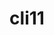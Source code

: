 ---
title: "cli11"
layout: cache
categories: [package, develop]
meta: {"compilers": ["gcc@11.1.0", "gcc@11.4.0"], "num_specs": 23, "num_specs_by_stack": {"data-vis-sdk": 13, "e4s": 9, "e4s-rocm-external": 10, "root": 23}, "oss": ["ubuntu20.04", "ubuntu22.04"], "platforms": ["linux"], "stacks": ["data-vis-sdk", "e4s", "e4s-rocm-external", "root"], "targets": ["x86_64_v3"], "versions": ["1.9.1"]}
spec_details: [{"compiler": "gcc@11.4.0", "hash": "2dioum3popfo4qiuxyvxxl2ifb3zml7d", "os": "ubuntu22.04", "platform": "linux", "size": "-", "stacks": ["e4s", "e4s-rocm-external", "root"], "target": "x86_64_v3", "variants": ["build_system=cmake", "build_type=Release", "generator=make", "~ipo", "+pic"], "versions": ["1.9.1"]}, {"compiler": "gcc@11.1.0", "hash": "63lz3ylv5shjvw56clkvibnuogo3pgk6", "os": "ubuntu20.04", "platform": "linux", "size": "-", "stacks": ["data-vis-sdk", "root"], "target": "x86_64_v3", "variants": ["build_system=cmake", "build_type=Release", "generator=make", "~ipo", "+pic"], "versions": ["1.9.1"]}, {"compiler": "gcc@11.4.0", "hash": "6km2jy3qlap2pfewytgvdqx4cs5gl3kr", "os": "ubuntu22.04", "platform": "linux", "size": "-", "stacks": ["e4s", "e4s-rocm-external", "root"], "target": "x86_64_v3", "variants": ["build_system=cmake", "build_type=Release", "generator=make", "~ipo", "+pic"], "versions": ["1.9.1"]}, {"compiler": "gcc@11.4.0", "hash": "axnc5dxydlkntlnedw2rpdxlwuirzsgv", "os": "ubuntu22.04", "platform": "linux", "size": "-", "stacks": ["e4s", "e4s-rocm-external", "root"], "target": "x86_64_v3", "variants": ["build_system=cmake", "build_type=Release", "generator=make", "~ipo", "+pic"], "versions": ["1.9.1"]}, {"compiler": "gcc@11.1.0", "hash": "b6j3g2wptl7ja2ptzfujzqj32v5ehkdi", "os": "ubuntu20.04", "platform": "linux", "size": "-", "stacks": ["data-vis-sdk", "root"], "target": "x86_64_v3", "variants": ["build_system=cmake", "build_type=Release", "generator=make", "~ipo", "+pic"], "versions": ["1.9.1"]}, {"compiler": "gcc@11.1.0", "hash": "dvxbtmtlrw6zoj7d62avj5n4gqaor3m6", "os": "ubuntu20.04", "platform": "linux", "size": "-", "stacks": ["data-vis-sdk", "root"], "target": "x86_64_v3", "variants": ["build_system=cmake", "build_type=Release", "generator=make", "~ipo", "+pic"], "versions": ["1.9.1"]}, {"compiler": "gcc@11.4.0", "hash": "fnu4tuhqhvapw7prr2xw5jztiuwde7ld", "os": "ubuntu22.04", "platform": "linux", "size": "-", "stacks": ["e4s", "e4s-rocm-external", "root"], "target": "x86_64_v3", "variants": ["build_system=cmake", "build_type=Release", "generator=make", "~ipo", "+pic"], "versions": ["1.9.1"]}, {"compiler": "gcc@11.4.0", "hash": "fvb5x2lndbd5bx56nj7fan6uchgh5tfq", "os": "ubuntu22.04", "platform": "linux", "size": "-", "stacks": ["e4s", "e4s-rocm-external", "root"], "target": "x86_64_v3", "variants": ["build_system=cmake", "build_type=Release", "generator=make", "~ipo", "+pic"], "versions": ["1.9.1"]}, {"compiler": "gcc@11.1.0", "hash": "gqrsofuar7cayvxvpzmgvod5felkkp44", "os": "ubuntu20.04", "platform": "linux", "size": "-", "stacks": ["data-vis-sdk", "root"], "target": "x86_64_v3", "variants": ["build_system=cmake", "build_type=Release", "generator=make", "~ipo", "+pic"], "versions": ["1.9.1"]}, {"compiler": "gcc@11.1.0", "hash": "iwo44df4gujyfjqzbwskm2s75i5ob35k", "os": "ubuntu20.04", "platform": "linux", "size": "-", "stacks": ["data-vis-sdk", "root"], "target": "x86_64_v3", "variants": ["build_system=cmake", "build_type=Release", "generator=make", "~ipo", "+pic"], "versions": ["1.9.1"]}, {"compiler": "gcc@11.1.0", "hash": "ksoyc3mdrhem656nznfomq4seru3ukq6", "os": "ubuntu20.04", "platform": "linux", "size": "-", "stacks": ["data-vis-sdk", "root"], "target": "x86_64_v3", "variants": ["build_system=cmake", "build_type=Release", "generator=make", "~ipo", "+pic"], "versions": ["1.9.1"]}, {"compiler": "gcc@11.1.0", "hash": "kzq6wlaz7awvjv3r74eyfch4s5szfqj5", "os": "ubuntu20.04", "platform": "linux", "size": "-", "stacks": ["data-vis-sdk", "root"], "target": "x86_64_v3", "variants": ["build_system=cmake", "build_type=Release", "generator=make", "~ipo", "+pic"], "versions": ["1.9.1"]}, {"compiler": "gcc@11.4.0", "hash": "m2vrudiqpskkyr7m2v7v3m2sg77jacqh", "os": "ubuntu22.04", "platform": "linux", "size": "-", "stacks": ["e4s", "e4s-rocm-external", "root"], "target": "x86_64_v3", "variants": ["build_system=cmake", "build_type=Release", "generator=make", "~ipo", "+pic"], "versions": ["1.9.1"]}, {"compiler": "gcc@11.1.0", "hash": "mia5itpnxx4spw56jihlmzyulb5lsld5", "os": "ubuntu20.04", "platform": "linux", "size": "-", "stacks": ["data-vis-sdk", "root"], "target": "x86_64_v3", "variants": ["build_system=cmake", "build_type=Release", "generator=make", "~ipo", "+pic"], "versions": ["1.9.1"]}, {"compiler": "gcc@11.1.0", "hash": "pcgzllywkqfdrguxxmtx32ywjskiweii", "os": "ubuntu20.04", "platform": "linux", "size": "-", "stacks": ["data-vis-sdk", "root"], "target": "x86_64_v3", "variants": ["build_system=cmake", "build_type=Release", "generator=make", "~ipo", "+pic"], "versions": ["1.9.1"]}, {"compiler": "gcc@11.4.0", "hash": "pj33hmmwg5r4otfhjeclln4je7q6tpzz", "os": "ubuntu22.04", "platform": "linux", "size": "-", "stacks": ["e4s", "e4s-rocm-external", "root"], "target": "x86_64_v3", "variants": ["build_system=cmake", "build_type=Release", "generator=make", "~ipo", "+pic"], "versions": ["1.9.1"]}, {"compiler": "gcc@11.1.0", "hash": "pjjlv477tuya5u2p7iuqhizluujyjm2x", "os": "ubuntu20.04", "platform": "linux", "size": "-", "stacks": ["data-vis-sdk", "root"], "target": "x86_64_v3", "variants": ["build_system=cmake", "build_type=Release", "generator=make", "~ipo", "+pic"], "versions": ["1.9.1"]}, {"compiler": "gcc@11.1.0", "hash": "qluz2gmeo4rxjncwtv6oueee7jdnwtzz", "os": "ubuntu20.04", "platform": "linux", "size": "-", "stacks": ["data-vis-sdk", "root"], "target": "x86_64_v3", "variants": ["build_system=cmake", "build_type=Release", "generator=make", "~ipo", "+pic"], "versions": ["1.9.1"]}, {"compiler": "gcc@11.4.0", "hash": "swkt6lv73friufv2zq3slj554npvqdib", "os": "ubuntu22.04", "platform": "linux", "size": "-", "stacks": ["e4s", "e4s-rocm-external", "root"], "target": "x86_64_v3", "variants": ["build_system=cmake", "build_type=Release", "generator=make", "~ipo", "+pic"], "versions": ["1.9.1"]}, {"compiler": "gcc@11.1.0", "hash": "v4pt7hbgasegqtwvnppa3fkvvgrdm2xg", "os": "ubuntu20.04", "platform": "linux", "size": "-", "stacks": ["data-vis-sdk", "root"], "target": "x86_64_v3", "variants": ["build_system=cmake", "build_type=Release", "generator=make", "~ipo", "+pic"], "versions": ["1.9.1"]}, {"compiler": "gcc@11.4.0", "hash": "va52p6qekbdxiqnvpshjxaj25kxhgv2c", "os": "ubuntu22.04", "platform": "linux", "size": "-", "stacks": ["e4s-rocm-external", "root"], "target": "x86_64_v3", "variants": ["build_system=cmake", "build_type=Release", "generator=make", "~ipo", "+pic"], "versions": ["1.9.1"]}, {"compiler": "gcc@11.4.0", "hash": "ww4kxocekrulxgwfyrlvvorzlsu4tgxs", "os": "ubuntu22.04", "platform": "linux", "size": "-", "stacks": ["e4s", "e4s-rocm-external", "root"], "target": "x86_64_v3", "variants": ["build_system=cmake", "build_type=Release", "generator=make", "~ipo", "+pic"], "versions": ["1.9.1"]}, {"compiler": "gcc@11.1.0", "hash": "ysrwekhybw2bls4rp2vwzupgrcjglcru", "os": "ubuntu20.04", "platform": "linux", "size": "-", "stacks": ["data-vis-sdk", "root"], "target": "x86_64_v3", "variants": ["build_system=cmake", "build_type=Release", "generator=make", "~ipo", "+pic"], "versions": ["1.9.1"]}]
---